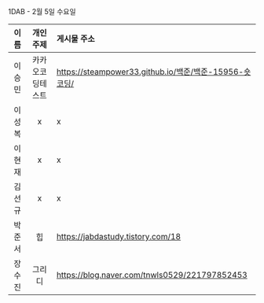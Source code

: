 1DAB - 2월 5일 수요일

| 이름 | 개인 주제 | 게시물 주소 |
| :------: | :----------: | :---------------------------------------------------------- |
| 이승민 | 카카오코딩테스트 | https://steampower33.github.io/백준/백준-15956-숏코딩/ |
| 이성복 | x | x |
| 이현재 | x | x |
| 김선규 | x | x |
| 박준서 | 힙 | https://jabdastudy.tistory.com/18 |
| 장수진 | 그리디 | https://blog.naver.com/tnwls0529/221797852453 |
